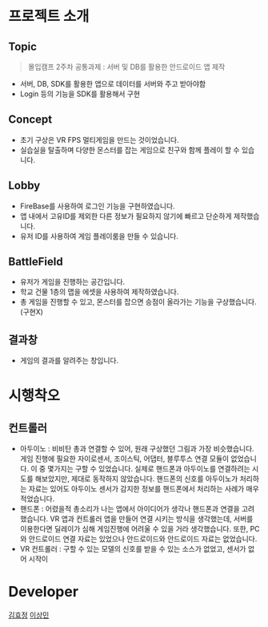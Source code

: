 # 프로젝트 소개
## Topic
> 몰입캠프 2주차 공통과제 : 서버 및 DB를 활용한 안드로이드 앱 제작
- 서버, DB, SDK를 활용한 앱으로 데이터를 서버와 주고 받아야함
- Login 등의 기능을 SDK를 활용해서 구현

## Concept
- 초기 구상은 VR FPS 멀티게임을 만드는 것이었습니다.
- 실습실을 탈출하며 다양한 몬스터를 잡는 게임으로 친구와 함께 플레이 할 수 있습니다.

## Lobby
- FireBase를 사용하여 로그인 기능을 구현하였습니다.
- 앱 내에서 고유ID를 제외한 다른 정보가 필요하지 않기에 빠르고 단순하게 제작했습니다.
- 유저 ID를 사용하여 게임 플레이룸을 만들 수 있습니다.

## BattleField
- 유저가 게임을 진행하는 공간입니다.
- 학교 건물 1층의 맵을 에셋을 사용하여 제작하였습니다.
- 총 게임을 진행할 수 있고, 몬스터를 잡으면 승점이 올라가는 기능을 구상했습니다.(구현X)

## 결과창 
- 게임의 결과를 알려주는 창입니다. 


# 시행착오
## 컨트롤러 
- 아두이노 : 비비탄 총과 연결할 수 있어, 원래 구상했던 그림과 가장 비슷했습니다. 게임 진행에 필요한 자이로센서, 조이스틱, 어댑터, 블루투스 연결 모듈이 없었습니다. 이 중 몇가지는 구할 수 있었습니다. 실제로 핸드폰과 아두이노를 연결하려는 시도를 해보았지만, 제대로 동작하지 않았습니다. 핸드폰의 신호를 아두이노가 처리하는 자료는 있어도 아두이노 센서가 감지한 정보를 핸드폰에서 처리하는 사례가 매우 적었습니다.
- 핸드폰 : 어렸을적 총소리가 나는 앱에서 아이디어가 생각나 핸드폰과 연결을 고려했습니다. VR 앱과 컨트롤러 앱을 만들어 연결 시키는 방식을 생각했는데, 서버를 이용한다면 딜레이가 심해 게임진행에 어려울 수 있을 거라 생각했습니다. 또한, PC와 안드로이드 연결 자료는 있었으나 안드로이드와 안드로이드 자료는 없었습니다.
- VR 컨트롤러 : 구할 수 있는 모델의 신호를 받을 수 있는 소스가 없었고, 센서가 없어 시작이 

# Developer
[김효정](https://github.com/rb37lu71)
[이상민](https://github.com/alex6095)

